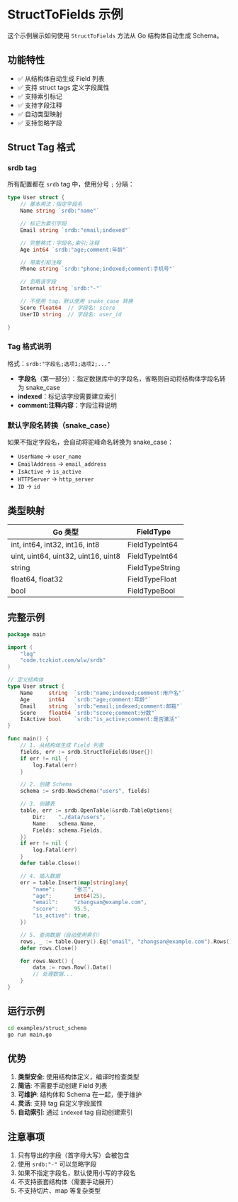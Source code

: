 # StructToFields 示例

这个示例展示如何使用 `StructToFields` 方法从 Go 结构体自动生成 Schema。

## 功能特性

- ✅ 从结构体自动生成 Field 列表
- ✅ 支持 struct tags 定义字段属性
- ✅ 支持索引标记
- ✅ 支持字段注释
- ✅ 自动类型映射
- ✅ 支持忽略字段

## Struct Tag 格式

### srdb tag

所有配置都在 `srdb` tag 中，使用分号 `;` 分隔：

```go
type User struct {
    // 基本用法：指定字段名
    Name string `srdb:"name"`

    // 标记为索引字段
    Email string `srdb:"email;indexed"`

    // 完整格式：字段名;索引;注释
    Age int64 `srdb:"age;comment:年龄"`

    // 带索引和注释
    Phone string `srdb:"phone;indexed;comment:手机号"`

    // 忽略该字段
    Internal string `srdb:"-"`

    // 不使用 tag，默认使用 snake_case 转换
    Score float64  // 字段名: score
    UserID string  // 字段名: user_id

}
```

### Tag 格式说明

格式：`srdb:"字段名;选项1;选项2;..."`

- **字段名**（第一部分）：指定数据库中的字段名，省略则自动将结构体字段名转为 snake_case
- **indexed**：标记该字段需要建立索引
- **comment:注释内容**：字段注释说明

### 默认字段名转换（snake_case）

如果不指定字段名，会自动将驼峰命名转换为 snake_case：

- `UserName` → `user_name`
- `EmailAddress` → `email_address`
- `IsActive` → `is_active`
- `HTTPServer` → `http_server`
- `ID` → `id`

## 类型映射

| Go 类型 | FieldType |
|---------|-----------|
| int, int64, int32, int16, int8 | FieldTypeInt64 |
| uint, uint64, uint32, uint16, uint8 | FieldTypeInt64 |
| string | FieldTypeString |
| float64, float32 | FieldTypeFloat |
| bool | FieldTypeBool |

## 完整示例

```go
package main

import (
    "log"
    "code.tczkiot.com/wlw/srdb"
)

// 定义结构体
type User struct {
    Name     string  `srdb:"name;indexed;comment:用户名"`
    Age      int64   `srdb:"age;comment:年龄"`
    Email    string  `srdb:"email;indexed;comment:邮箱"`
    Score    float64 `srdb:"score;comment:分数"`
    IsActive bool    `srdb:"is_active;comment:是否激活"`
}

func main() {
    // 1. 从结构体生成 Field 列表
    fields, err := srdb.StructToFields(User{})
    if err != nil {
        log.Fatal(err)
    }

    // 2. 创建 Schema
    schema := srdb.NewSchema("users", fields)

    // 3. 创建表
    table, err := srdb.OpenTable(&srdb.TableOptions{
        Dir:    "./data/users",
        Name:   schema.Name,
        Fields: schema.Fields,
    })
    if err != nil {
        log.Fatal(err)
    }
    defer table.Close()

    // 4. 插入数据
    err = table.Insert(map[string]any{
        "name":      "张三",
        "age":       int64(25),
        "email":     "zhangsan@example.com",
        "score":     95.5,
        "is_active": true,
    })

    // 5. 查询数据（自动使用索引）
    rows, _ := table.Query().Eq("email", "zhangsan@example.com").Rows()
    defer rows.Close()

    for rows.Next() {
        data := rows.Row().Data()
        // 处理数据...
    }
}
```

## 运行示例

```bash
cd examples/struct_schema
go run main.go
```

## 优势

1. **类型安全**: 使用结构体定义，编译时检查类型
2. **简洁**: 不需要手动创建 Field 列表
3. **可维护**: 结构体和 Schema 在一起，便于维护
4. **灵活**: 支持 tag 自定义字段属性
5. **自动索引**: 通过 `indexed` tag 自动创建索引

## 注意事项

1. 只有导出的字段（首字母大写）会被包含
2. 使用 `srdb:"-"` 可以忽略字段
3. 如果不指定字段名，默认使用小写的字段名
4. 不支持嵌套结构体（需要手动展开）
5. 不支持切片、map 等复杂类型
